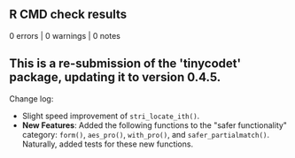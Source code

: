 ## R CMD check results

0 errors | 0 warnings | 0 notes

## This is a re-submission of the 'tinycodet' package, updating it to version 0.4.5.

Change log:

* Slight speed improvement of `stri_locate_ith()`.
* **New Features**: Added the following functions to the "safer functionality" category: `form()`, `aes_pro()`, `with_pro()`, and `safer_partialmatch()`. Naturally, added tests for these new functions.
